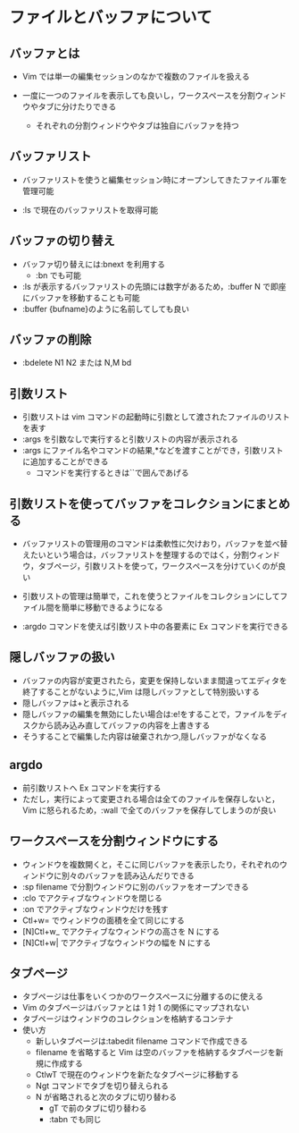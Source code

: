 # ファイルとバッファについて

## バッファとは

-   Vim では単一の編集セッションのなかで複数のファイルを扱える
-   一度に一つのファイルを表示しても良いし，ワークスペースを分割ウィンドウやタブに分けたりできる

    -   それぞれの分割ウィンドウやタブは独自にバッファを持つ

## バッファリスト

-   バッファリストを使うと編集セッション時にオープンしてきたファイル軍を管理可能

-   :ls で現在のバッファリストを取得可能

## バッファの切り替え

-   バッファ切り替えには:bnext を利用する
    -   :bn でも可能
-   :ls が表示するバッファリストの先頭には数字があるため，:buffer N で即座にバッファを移動することも可能
-   :buffer {bufname}のように名前してしても良い

## バッファの削除

-   :bdelete N1 N2 または N,M bd

## 引数リスト

-   引数リストは vim コマンドの起動時に引数として渡されたファイルのリストを表す
-   :args を引数なしで実行すると引数リストの内容が表示される
-   :args にファイル名やコマンドの結果,\*などを渡すことができ，引数リストに追加することができる
    -   コマンドを実行するときは\`\`で囲んであげる

## 引数リストを使ってバッファをコレクションにまとめる

-   バッファリストの管理用のコマンドは柔軟性に欠けおり，バッファを並べ替えたいという場合は，バッファリストを整理するのではく，分割ウィンドウ，タブページ，引数リストを使って，ワークスペースを分けていくのが良い

-   引数リストの管理は簡単で，これを使うとファイルをコレクションにしてファイル間を簡単に移動できるようになる
-   :argdo コマンドを使えば引数リスト中の各要素に Ex コマンドを実行できる

## 隠しバッファの扱い

-   バッファの内容が変更されたら，変更を保持しないまま間違ってエディタを終了することがないように,Vim は隠しバッファとして特別扱いする
-   隠しバッファは+と表示される
-   隠しバッファの編集を無効にしたい場合は:e!をすることで，ファイルをディスクから読み込み直してバッファの内容を上書きする
-   そうすることで編集した内容は破棄されかつ,隠しバッファがなくなる

## argdo

-   前引数リストへ Ex コマンドを実行する
-   ただし，実行によって変更される場合は全てのファイルを保存しないと，Vim に怒られるため，:wall で全てのバッファを保存してしまうのが良い

## ワークスペースを分割ウィンドウにする

-   ウィンドウを複数開くと，そこに同じバッファを表示したり，それぞれのウィンドウに別々のバッファを読み込んだりできる
-   :sp filename で分割ウィンドウに別のバッファをオープンできる
-   :clo でアクティブなウィンドウを閉じる
-   :on でアクティブなウィンドウだけを残す
-   Ctl+w= でウィンドウの面積を全て同じにする
-   [N]Ctl+w\_ でアクティブなウィンドウの高さを N にする
-   [N]Ctl+w| でアクティブなウィンドウの幅を N にする

## タブページ

-   タブページは仕事をいくつかのワークスペースに分離するのに使える
-   Vim のタブページはバッファとは 1 対 1 の関係にマップされない
-   タブページはウィンドウのコレクションを格納するコンテナ
-   使い方
    -   新しいタブページは:tabedit filename コマンドで作成できる
    -   filename を省略すると Vim は空のバッファを格納するタブページを新規に作成する
    -   CtlwT で現在のウィンドウを新たなタブページに移動する
    -   Ngt コマンドでタブを切り替えられる
    -   N が省略されると次のタブに切り替わる
        -   gT で前のタブに切り替わる
        -   :tabn でも同じ
